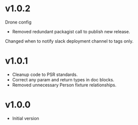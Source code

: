 # v1.0.2

Drone config 
- Removed redundant packagist call to publish new release.

Changed when to notify slack deployment channel to tags only. 
 
# v1.0.1

- Cleanup code to PSR standards.
- Correct any param and return types in doc blocks.
- Removed unnecessary Person fixture relationships.

# v1.0.0

- Initial version